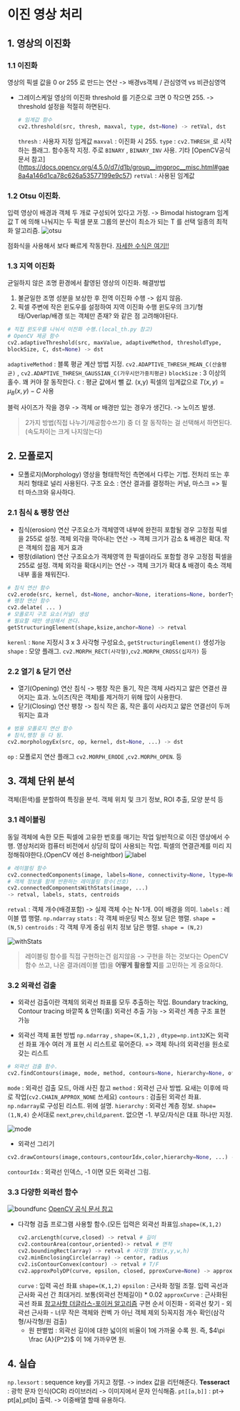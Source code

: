 ﻿# 이진 영상 처리

## 1. 영상의 이진화
### 1.1 이진화
영상의 픽셀 값을 0 or 255 로 만드는 연산 -> 배경vs객체 / 관심영역 vs 비관심영역

* 그레이스케일 영상의 이진화
	threshold 를 기준으로 크면 0 작으면 255. -> threshold 설정을 적절히 하면된다.
	```python
	# 임계값 함수
	cv2.threshold(src, thresh, maxval, type, dst=None) -> retVal, dst
	```
	`thresh` : 사용자 지정 임계값
	`maxval` : 이진화 시 255.
	`type` : `cv2.THRESH_`로 시작하는 플래그. 함수동작 지정. 주로 `BINARY` , `BINARY_INV` 사용. 기타 [OpenCV공식문서 참고] (https://docs.opencv.org/4.5.0/d7/d1b/group__imgproc__misc.html#gae8a4a146d1ca78c626a53577199e9c57)
	`retVal` : 사용된 임계값
	
### 1.2 Otsu 이진화.
입력 영상이 배경과 객체 두 개로 구성되어 있다고 가정. -> Bimodal histogram
임계값 T 에 의해 나눠지는 두 픽셀 분포 그룹의 분산이 최소가 되는 T 를 선택
일종의 최적화 알고리즘.
![otsu](./image/otsu.jpg)

점화식을 사용해서 보다 빠르게 작동한다. [자세한 수식은 여기!!](https://en.wikipedia.org/wiki/Otsu's_method)

### 1.3 지역 이진화
균일하지 않은 조명 환경에서 촬영된 영상의 이진화. 
해결방법 
1. 불균일한 조명 성분을 보상한 후 전역 이진화 수행 -> 쉽지 않음.
2. 픽셀 주변에 작은 윈도우를 설정하여 지역 이진화 수행
	윈도우의 크기/형태/Overlap/배경 또는 객체만 존재? 와 같은 점 고려해야된다. 

```python
# 직접 윈도우를 나눠서 이진화 수행.(local_th.py 참고)
# OpenCV 제공 함수 
cv2.adaptiveThreshold(src, maxValue, adaptiveMethod, thresholdType,
blockSize, C, dst=None) -> dst	
```
`adaptiveMethod` : 블록 평균 계산 방법 지정. `cv2.ADAPTIVE_THRESH_MEAN_C(산술평균)` , `cv2.ADAPTIVE_THRESH_GAUSSIAN_C(가우시안가중치평균)`
`blockSize` : 3 이상의 홀수. 꽤 커야 잘 동작한다.
`C` : 평균 값에서 뺄 값. (x,y) 픽셀의 임계값으로 $T(x,y) = \mu_B(x,y)-C$ 사용

블럭 사이즈가 작을 경우 -> 객체 or 배경만 있는 경우가 생긴다. -> 노이즈 발생.

>2가지 방법(직접 나누기/제공함수쓰기) 중 더 잘 동작하는 걸 선택해서 하면된다.(속도차이는 크게 나지않는다)

## 2. 모폴로지 
* 모폴로지(Morphology) 
	영상을 형태학적인 측면에서 다루는 기법.
	전처리 또는 후처리 형태로 널리 사용된다.
	구조 요소 : 연산 결과를 결정하는 커널, 마스크 => 필터 마스크와 유사하다.

### 2.1 침식 & 팽창 연산
* 침식(erosion) 연산
	구조요소가 객체영역 내부에 완전히 포함될 경우 고정점 픽셀을 255로 설정.
	객체 외각을 깍아내는 연산 -> 객체 크기가 감소 & 배경은 확대.
	작은 객체의 잡음 제거 효과
* 팽창(dilation) 연산
	구조요소가 객체영역 한 픽셀이라도 포함할 경우 고정점 픽셀을 255로 설정.
	객체 외각을 확대시키는 연산 -> 객체 크기가 확대 & 배경이 축소
	객체 내부 홀을 채워진다.

```python
# 침식 연산 함수
cv2.erode(src, kernel, dst=None, anchor=None, iterations=None, borderType=None, borderValue=None) -> dst
# 팽창 연산 함수
cv2.delate( ... ) 
# 모폴로지 구조 요소(커널) 생성
# 필요할 때만 생성해서 쓴다. 
getStructuringElement(shape,ksize,anchor=None) -> retval
```
`kerenl` : `None` 지정시 3 x 3 사각형 구성요소, `getStructuringElement()` 생성가능
`shape` : 모양 플래그. `cv2.MORPH_RECT(사각형)`,`cv2.MORPH_CROSS(십자가)` 등


### 2.2 열기 & 닫기 연산
* 열기(Opening) 연산
	침식 -> 팽창
	작은 돌기, 작은 객체 사라지고 얇은 연결선 끊어지는 효과.
	노이즈(작은 객체)를 제거하기 위해 많이 사용한다.
* 닫기(Closing) 연산 
	팽창 -> 침식
	작은 홈, 작은 홀이 사라지고 얇은 연결선이 두꺼워지는 효과

```python
# 범용 모폴로지 연산 함수
# 침식,팽창 등 다 됨.
cv2.morphologyEx(src, op, kernel, dst=None, ...) -> dst
```
`op` : 모폴로지 연산 플래그 `cv2.MORPH_ERODE` ,`cv2.MORPH_OPEN`. 등
 
## 3. 객체 단위 분석
객체(흰색)를 분할하여 특징을 분석.
객체 위치 및 크기 정보, ROI 추출, 모양 분석 등

### 3.1 레이블링
동일 객체에 속한 모든 픽셀에 고유한 번호를 매기는 작업
일반적으로 이진 영상에서 수행.
영상처리와 컴퓨터 비전에서 상당히 많이 사용되는 작업.
픽셀의 연결관계를 미리 지정해줘야한다.(OpenCV 에선 8-neightbor)
![label](./image/label.png)
```python
# 레이블링 함수
cv2.connectedComponents(image, labels=None, connectivity=None, ltype=None) -> retval, labels
# 객체 정보를 함께 반환하는 레이블링 함수(선호)
cv2.connectedComponentsWithStats(image, ...) 
-> retval, labels, stats, centroids
```
`retval` : 객체 개수(배경포함) -> 실제 객체 수는 N-1개. 0이 배경을 의미.
`labels` : 레이블 맵 행렬. `np.ndarray`
`stats` : 각 객체 바운딩 박스 정보 담은 행렬. `shape = (N,5)`
`centroids` : 각 객체 무게 중심 위치 정보 담은 행렬. `shape = (N,2)`

![withStats](./image/withStats.png)

>레이블링 함수를 직접 구현하는건 쉽지않음 -> 구현을 하는 것보다는 OpenCV 함수 쓰고, 나온 결과(레이블 맵)을 **어떻게 활용할 지**를 고민하는 게 중요하다.

### 3.2 외곽선 검출
* 외곽선 검출이란
	객체의 외곽선 좌표를 모두 추출하는 작업. Boundary tracking, Contour tracing
	바깥쪽 & 안쪽(홀) 외곽선 추출 가능 -> 외곽선 계층 구조 표현 가능

* 외곽선 객체 표현 방법
	`np.ndarray` , `shape=(K,1,2)` , `dtype=np.int32`K는 외곽선 좌표 개수
	여러 개 표현 시 리스트로 묶어준다. => 객체 하나의 외곽선을 원소로 갖는 리스트

```python
# 외곽선 검출 함수.
cv2.findContours(image, mode, method, contours=None, hierarchy=None, offset=None) -> contours, hierarchy
```
`mode` : 외곽선 검출 모드, 아래 사진 참고
`method` : 외곽선 근사 방법. 요새는 이후에 따로 작업(`cv2.CHAIN_APPROX_NONE` 쓰세요)
`contours` : 검출된 외곽선 좌표. `np.ndarray`로 구성된 리스트. 위에 설명.
`hierarchy` : 외곽선 계층 정보. `shape=(1,N,4)` 순서대로 `next`,`prev`,`child`,`parent`. 없으면 -1. 부모/자식은 대표 하나만 지정.

![mode](./image/mode.png)

* 외곽선 그리기
```python
cv2.drawContours(image,contours,contourIdx,color,hierarchy=None, ...) -> image
```
`contourIdx` : 외곽선 인덱스, -1 이면 모든 외곽선 그림. 


### 3.3 다양한 외곽선 함수
![boundfunc](./image/boundfunc.png) 
[OpenCV 공식 문서 참고](https://docs.opencv.org/4.5.0/d3/dc0/group__imgproc__shape.html#ga8d26483c636be6b35c3ec6335798a47c)

* 다각형 검출 프로그램
	사용할 함수.(모든 입력은 외곽선 좌표임.`shape=(K,1,2)`
	```python
	cv2.arcLength(curve,closed) -> retval # 길이
	cv2.contourArea(contour,oriented)-> retval # 면적
	cv2.boundingRect(array) -> retval # 사각형 정보(x,y,w,h)
	cv2.minEnclosingCircle(array) -> centor, radius
	cv2.isContourConvex(contour) -> retval # T/F
	cv2.approxPolyDP(curve, epsilon, closed, pproxCurve=None) -> approxCurve 
	```
	`curve` : 입력 곡선 좌표 `shape=(K,1,2)`
	`epsilon` : 근사화 정밀 조절. 입력 곡선과 근사화 곡선 간 최대거리. 보통(외곽선 전체길이) * 0.02
	`approxCurve` : 근사화된 곡선 좌표
	[참고사항 더글라스-포이커 알고리즘](https://en.wikipedia.org/wiki/Ramer%E2%80%93Douglas%E2%80%93Peucker_algorithm)
	구현 순서
	이진화 - 외곽선 찾기 - 외곽선 근사화 - 너무 작은 객체와 컨벡 가 아닌 객체 제외 5)꼭지점 개수 확인(삼각형/사각형/원 검출)
	* 원 판별법 : 외곽선 길이에 대한 넓이의 비율이 1에 가까울 수록 원. 즉, $4\pi \frac {A}{P^2}$ 이 1에 가까우면 원.


## 4. 실습
`np.lexsort` : sequence key를 가지고 정렬. -> index 값을 리턴해준다.
**Tesseract**  : 광학 문자 인식(OCR) 라이브러리  -> 이미지에서 문자 인식해줌.
`pt[[a,b]]` : pt-> pt[a],pt[b] 출력. -> 이중배열 할때 유용하다.

